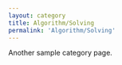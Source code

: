 ```yaml
---
layout: category
title: Algorithm/Solving
permalink: 'Algorithm/Solving'
---
```


Another sample category page.
